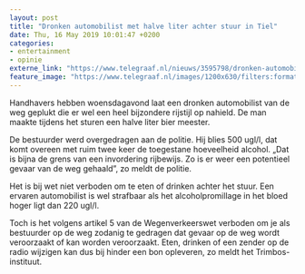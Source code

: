```yaml
---
layout: post
title: "Dronken automobilist met halve liter achter stuur in Tiel"
date: Thu, 16 May 2019 10:01:47 +0200
categories: 
- entertainment 
- opinie 
externe_link: "https://www.telegraaf.nl/nieuws/3595798/dronken-automobilist-met-halve-liter-achter-stuur-in-tiel"
feature_image: "https://www.telegraaf.nl/images/1200x630/filters:format(jpeg):quality(80)/cdn-kiosk-api.telegraaf.nl/2bce1cc8-77b4-11e9-a2b8-02c309bc01c1.jpg"
---
```


<p class="intro">Handhavers hebben woensdagavond laat een dronken automobilist van de weg geplukt die er wel een heel bijzondere rijstijl op nahield. De man maakte tijdens het sturen een halve liter bier meester.</p> <p>De bestuurder werd overgedragen aan de politie. Hij blies 500 ugl/l, dat komt overeen met ruim twee keer de toegestane hoeveelheid alcohol. „Dat is bijna de grens van een invordering rijbewijs. Zo is er weer een potentieel gevaar van de weg gehaald”, zo meldt de politie.</p><p>Het is bij wet niet verboden om te eten of drinken achter het stuur. Een ervaren automobilist is wel strafbaar als het alcoholpromillage in het bloed hoger ligt dan 220 ugl/l.</p><p>Toch is het volgens artikel 5 van de Wegenverkeerswet verboden om je als bestuurder op de weg zodanig te gedragen dat gevaar op de weg wordt veroorzaakt of kan worden veroorzaakt. Eten, drinken of een zender op de radio wijzigen kan dus bij hinder een bon opleveren, zo meldt het Trimbos-instituut.</p>
